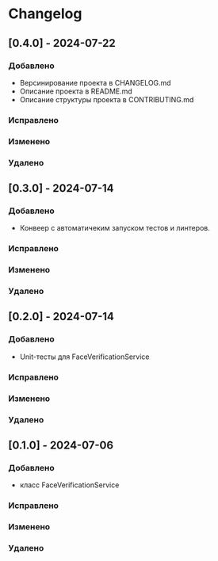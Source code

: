 # Changelog

## [0.4.0] - 2024-07-22

### Добавлено
- Версинирование проекта в CHANGELOG.md
- Описание проекта в README.md
- Описание структуры проекта в CONTRIBUTING.md
### Исправлено

### Изменено

### Удалено


## [0.3.0] - 2024-07-14

### Добавлено
- Конвеер с автоматичеким запуском тестов и линтеров.
### Исправлено

### Изменено

### Удалено

## [0.2.0] - 2024-07-14

### Добавлено
- Unit-тесты для FaceVerificationService
### Исправлено

### Изменено

### Удалено


## [0.1.0] - 2024-07-06

### Добавлено
- класс FaceVerificationService

### Исправлено

### Изменено

### Удалено
